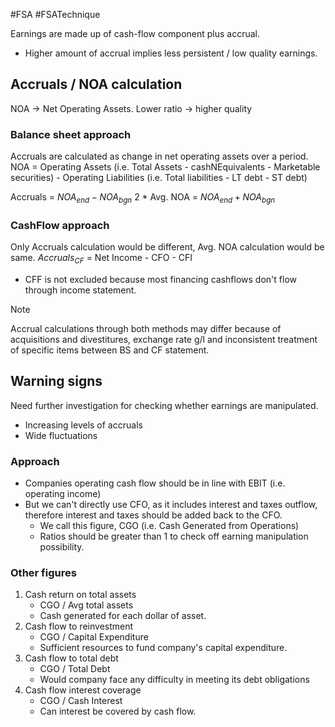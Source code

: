 #FSA #FSATechnique 

Earnings are made up of cash-flow component plus accrual. 
- Higher amount of accrual implies less persistent / low quality earnings. 

## Accruals / NOA calculation 
NOA -> Net Operating Assets. 
Lower ratio -> higher quality 
### Balance sheet approach 
Accruals are calculated as change in net operating assets over a period. 
NOA = 
	Operating Assets (i.e. Total Assets - cashNEquivalents - Marketable securities)
	- Operating Liabilities (i.e. Total liabilities - LT debt - ST debt)

Accruals = $NOA_{end} - NOA_{bgn}$
2 * Avg. NOA = $NOA_{end} + NOA_{bgn}$

### CashFlow approach 
Only Accruals calculation would be different, Avg. NOA calculation would be same. 
$Accruals_{CF}$ = Net Income - CFO - CFI 

- CFF is not excluded because most financing cashflows don't flow through income statement. 

>[!Note]
>Accrual calculations through both methods may differ because of acquisitions and divestitures, exchange rate g/l and inconsistent treatment of specific items between BS and CF statement. 


## Warning signs 
Need further investigation for checking whether earnings are manipulated. 
- Increasing levels of accruals 
- Wide fluctuations 

### Approach 
- Companies operating cash flow should be in line with EBIT (i.e. operating income)
- But we can't directly use CFO, as it includes interest and taxes outflow, therefore interest and taxes should be added back to the CFO. 
	- We call this figure, CGO (i.e. Cash Generated from Operations)
	- Ratios should be greater than 1 to check off earning manipulation possibility. 

### Other figures 
1. Cash return on total assets 
   - CGO / Avg total assets 
   - Cash generated for each dollar of asset. 
2. Cash flow to reinvestment 
   - CGO / Capital Expenditure 
   - Sufficient resources to fund company's capital expenditure. 
3. Cash flow to total debt 
   - CGO / Total Debt 
   - Would company face any difficulty in meeting its debt obligations 
4. Cash flow interest coverage 
   - CGO / Cash Interest 
   - Can interest be covered by cash flow. 

